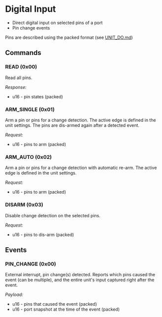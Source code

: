 # Digital Input

- Direct digital input on selected pins of a port
- Pin change events

Pins are described using the packed format (see [UNIT_DO.md](UNIT_DO.md))

## Commands

### READ (0x00)
Read all pins.

*Response:*
- u16 - pin states (packed)

### ARM_SINGLE (0x01)
Arm a pin or pins for a change detection.
The active edge is defined in the unit settings.
The pins are dis-armed again after a detected event.

*Request:*
- u16 - pins to arm (packed)

### ARM_AUTO (0x02)
Arm a pin or pins for a change detection with automatic re-arm.
The active edge is defined in the unit settings.

*Request:*
- u16 - pins to arm (packed)

### DISARM (0x03)
Disable change detection on the selected pins.

*Request:*
- u16 - pins to dis-arm (packed)

## Events

### PIN_CHANGE (0x00)

External interrupt, pin change(s) detected.
Reports which pins caused the event (can be multiple), and the entire unit's input captured right after the event.

*Payload:*
- u16 - pins that caused the event (packed)
- u16 - port snapshot at the time of the event (packed)
